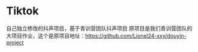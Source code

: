 # Tiktok
自己独立修改的抖声项目，基于青训营团队抖声项目
原项目是我们青训营团队的大项目作业，这个是原项目地址：https://github.com/Lionel24-xxy/douyin-project
